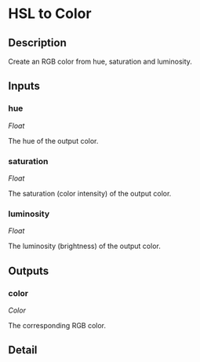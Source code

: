 # HSL to Color

## Description
Create an RGB color from hue, saturation and luminosity.

## Inputs
### hue

*Float*

The hue of the output color.

### saturation

*Float*

The saturation (color intensity) of the output color.

### luminosity

*Float*

The luminosity (brightness) of the output color.

## Outputs
### color

*Color*

The corresponding RGB color.

## Detail

